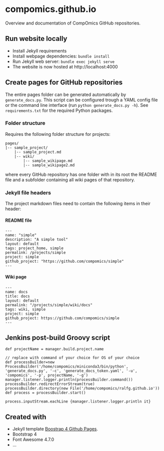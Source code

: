 # compomics.github.io
Overview and documentation of CompOmics GitHub repositories.

## Run website locally
- Install Jekyll requirements
- Install webpage dependencies: `bundle install`
- Run Jekyll web server: `bundle exec jekyll serve`
- The website is now hosted at http://localhost:4000

## Create pages for GitHub repositories
The entire pages folder can be generated automatically by `generate_docs.py`.
This script can be configured trough a YAML config file or the command line
interface (run `python generate_docs.py -h`). See `requirements.txt` for the
required Python packages.

### Folder structure
Requires the following folder structure for projects:
```
pages/
|-- sample_project/
    |-- sample_project.md
    |-- wiki/
        |-- sample_wikipage.md
        |-- sample_wikipage2.md
```
where every GitHub repository has one folder with in its root the README file
and a subfolder containing all wiki pages of that repository.


### Jekyll file headers
The project markdown files need to contain the following items in their header:

#### README file
```
---
name: "simple"
description: "A simple tool"
layout: default
tags: project_home, simple
permalink: /projects/simple
project: simple
github_project: "https://github.com/compomics/simple"
---
```

#### Wiki page
```
---
name: docs
title: docs
layout: default
permalink: "/projects/simple/wiki/docs"
tags: wiki, simple
project: simple
github_project: https://github.com/compomics/simple
---
```

## Jenkins post-build Groovy script
```
def projectName = manager.build.project.name
 
// replace with command of your choice for OS of your choice
def processBuilder=new ProcessBuilder('/home/compomics/miniconda3/bin/python', 'generate_docs.py', '-c', 'generate_docs_token.yaml', '-u', 'compomics', '-p', projectName, '-g')
manager.listener.logger.println(processBuilder.command())
processBuilder.redirectErrorStream(true)
processBuilder.directory(new File('/home/compomics/ralfg.github.io'))
def process = processBuilder.start()

process.inputStream.eachLine {manager.listener.logger.println it}
```

## Created with
- Jekyll template [Boostrap 4 Github Pages](https://nicolas-van.github.io/bootstrap-4-github-pages/).
- Bootstrap 4
- Font Awesome 4.7.0
- ...